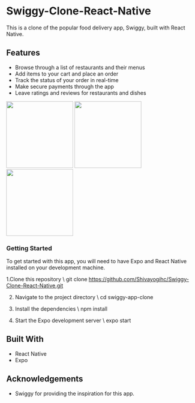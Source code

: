 # Swiggy-Clone-React-Native

This is a clone of the popular food delivery app, Swiggy, built with React Native.

## Features
* Browse through a list of restaurants and their menus
* Add items to your cart and place an order
* Track the status of your order in real-time
* Make secure payments through the app
* Leave ratings and reviews for restaurants and dishes


<img src="https://user-images.githubusercontent.com/88485343/210973289-3f534546-61d5-4411-8e3a-0eea5a17b4f0.jpg" width="178">       <img src="https://user-images.githubusercontent.com/88485343/210973352-b8a65762-53cd-4b28-a6ba-e5390a96e937.jpg" width="178">        <img src="https://user-images.githubusercontent.com/88485343/210973366-32f220e7-e599-4cb2-bbe3-019b1b53ac5c.jpg" width="178">


### Getting Started

To get started with this app, you will need to have Expo and React Native installed on your development machine.

1.Clone this repository
    \ git clone https://github.com/Shivayogihc/Swiggy-Clone-React-Native.git

  2. Navigate to the project directory
     \ cd swiggy-app-clone
  
  3. Install the dependencies
    \ npm install
4. Start the Expo development server
   \  expo start


## Built With
  * React Native
  * Expo
  
## Acknowledgements
  * Swiggy for providing the inspiration for this app.
  




